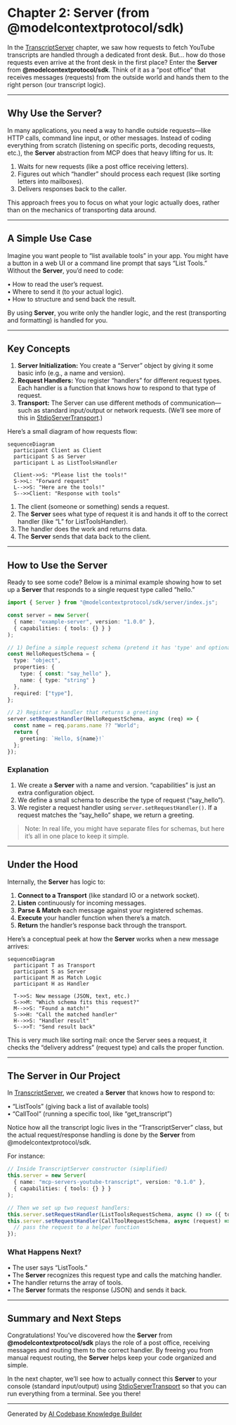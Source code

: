 # Chapter 2: Server (from @modelcontextprotocol/sdk)

In the [TranscriptServer](01_transcriptserver_.md) chapter, we saw how requests to fetch YouTube transcripts are handled through a dedicated front desk. But… how do those requests even arrive at the front desk in the first place? Enter the **Server** from **@modelcontextprotocol/sdk**. Think of it as a “post office” that receives messages (requests) from the outside world and hands them to the right person (our transcript logic).

---

## Why Use the Server?

In many applications, you need a way to handle outside requests—like HTTP calls, command line input, or other messages. Instead of coding everything from scratch (listening on specific ports, decoding requests, etc.), the **Server** abstraction from MCP does that heavy lifting for us. It:

1. Waits for new requests (like a post office receiving letters).
2. Figures out which “handler” should process each request (like sorting letters into mailboxes).
3. Delivers responses back to the caller.

This approach frees you to focus on what your logic actually does, rather than on the mechanics of transporting data around.

---

## A Simple Use Case

Imagine you want people to “list available tools” in your app. You might have a button in a web UI or a command line prompt that says “List Tools.” Without the **Server**, you’d need to code:

• How to read the user’s request.  
• Where to send it (to your actual logic).  
• How to structure and send back the result.

By using **Server**, you write only the handler logic, and the rest (transporting and formatting) is handled for you.

---

## Key Concepts

1. **Server Initialization:** You create a “Server” object by giving it some basic info (e.g., a name and version).  
2. **Request Handlers:** You register “handlers” for different request types. Each handler is a function that knows how to respond to that type of request.  
3. **Transport:** The Server can use different methods of communication—such as standard input/output or network requests. (We’ll see more of this in [StdioServerTransport](03_stdioservertransport_.md).)

Here’s a small diagram of how requests flow:

```mermaid
sequenceDiagram
  participant Client as Client
  participant S as Server
  participant L as ListToolsHandler

  Client->>S: "Please list the tools!"
  S->>L: "Forward request"
  L-->>S: "Here are the tools!"
  S-->>Client: "Response with tools"
```

1. The client (someone or something) sends a request.  
2. The **Server** sees what type of request it is and hands it off to the correct handler (like “L” for ListToolsHandler).  
3. The handler does the work and returns data.  
4. The **Server** sends that data back to the client.

---

## How to Use the Server

Ready to see some code? Below is a minimal example showing how to set up a **Server** that responds to a single request type called “hello.”

```ts
import { Server } from "@modelcontextprotocol/sdk/server/index.js";

const server = new Server(
  { name: "example-server", version: "1.0.0" },
  { capabilities: { tools: {} } }
);

// 1) Define a simple request schema (pretend it has 'type' and optional 'name')
const HelloRequestSchema = {
  type: "object",
  properties: {
    type: { const: "say_hello" },
    name: { type: "string" }
  },
  required: ["type"],
};

// 2) Register a handler that returns a greeting
server.setRequestHandler(HelloRequestSchema, async (req) => {
  const name = req.params.name ?? "World";
  return {
    greeting: `Hello, ${name}!`
  };
});
```

### Explanation

1. We create a **Server** with a name and version. “capabilities” is just an extra configuration object.  
2. We define a small schema to describe the type of request (“say_hello”).  
3. We register a request handler using `server.setRequestHandler()`. If a request matches the “say_hello” shape, we return a greeting.

> Note: In real life, you might have separate files for schemas, but here it’s all in one place to keep it simple.

---

## Under the Hood

Internally, the **Server** has logic to:

1. **Connect to a Transport** (like standard IO or a network socket).  
2. **Listen** continuously for incoming messages.  
3. **Parse & Match** each message against your registered schemas.  
4. **Execute** your handler function when there’s a match.  
5. **Return** the handler’s response back through the transport.

Here’s a conceptual peek at how the **Server** works when a new message arrives:

```mermaid
sequenceDiagram
  participant T as Transport
  participant S as Server
  participant M as Match Logic
  participant H as Handler

  T->>S: New message (JSON, text, etc.)
  S->>M: "Which schema fits this request?"
  M-->>S: "Found a match!"
  S->>H: "Call the matched handler"
  H-->>S: "Handler result"
  S-->>T: "Send result back"
```

This is very much like sorting mail: once the Server sees a request, it checks the “delivery address” (request type) and calls the proper function.

---

## The Server in Our Project

In [TranscriptServer](01_transcriptserver_.md), we created a **Server** that knows how to respond to:

• “ListTools” (giving back a list of available tools)  
• “CallTool” (running a specific tool, like “get_transcript”)

Notice how all the transcript logic lives in the “TranscriptServer” class, but the actual request/response handling is done by the **Server** from @modelcontextprotocol/sdk.

For instance:

```ts
// Inside TranscriptServer constructor (simplified)
this.server = new Server(
  { name: "mcp-servers-youtube-transcript", version: "0.1.0" },
  { capabilities: { tools: {} } }
);

// Then we set up two request handlers:
this.server.setRequestHandler(ListToolsRequestSchema, async () => ({ tools: TOOLS }));
this.server.setRequestHandler(CallToolRequestSchema, async (request) => {
  // pass the request to a helper function
});
```

### What Happens Next?

• The user says “ListTools.”  
• The **Server** recognizes this request type and calls the matching handler.  
• The handler returns the array of tools.  
• The **Server** formats the response (JSON) and sends it back.

---

## Summary and Next Steps

Congratulations! You’ve discovered how the **Server** from **@modelcontextprotocol/sdk** plays the role of a post office, receiving messages and routing them to the correct handler. By freeing you from manual request routing, the **Server** helps keep your code organized and simple.

In the next chapter, we’ll see how to actually connect this **Server** to your console (standard input/output) using [StdioServerTransport](03_stdioservertransport_.md) so that you can run everything from a terminal. See you there!

---

Generated by [AI Codebase Knowledge Builder](https://github.com/The-Pocket/Tutorial-Codebase-Knowledge)